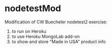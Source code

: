 nodetestMod
===========
Modification of CW Buecheler nodetest2 exercise:
1) to run on Heroku
2) to use Heroku MongoLab add-on
3) to show and store "Made in USA" product info
